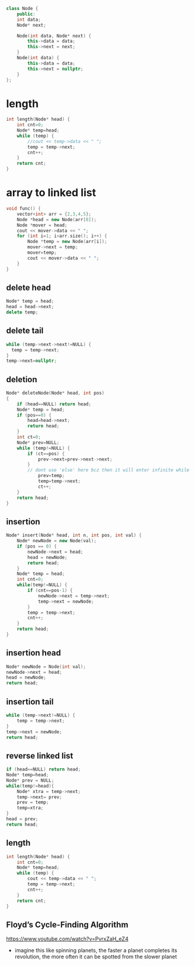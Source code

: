```cpp
class Node {
	public:
	int data;
	Node* next;

	Node(int data, Node* next) {
		this->data = data;
		this->next = next;
	}
	Node(int data) {
		this->data = data;
		this->next = nullptr;
	}
};
```

# length
```cpp
int length(Node* head) {
	int cnt=0;
	Node* temp=head;
	while (temp) {
		//cout << temp->data << " ";
		temp = temp->next;
		cnt++;
	}
	return cnt;
}
```

# array to linked list
```cpp
void func() {
	vector<int> arr = {2,3,4,5};
	Node *head = new Node(arr[0]);
	Node *mover = head;
    cout << mover->data << " ";
	for (int i=1; i<arr.size(); i++) {
		Node *temp = new Node(arr[i]);
		mover->next = temp;
		mover=temp;
		cout << mover->data << " ";
	}
}
```

## delete head
```cpp
Node* temp = head;
head = head->next;
delete temp;
```
## delete tail
```cpp
while (temp->next->next!=NULL) {
  temp = temp->next;
}
temp->next=nullptr;
```

## deletion
```cpp
Node* deleteNode(Node* head, int pos)
{
	if (head==NULL) return head;
	Node* temp = head;
	if (pos==0) {
		head=head->next;
		return head;
	}
	int ct=0;
	Node* prev=NULL;
	while (temp!=NULL) {
		if (ct==pos) {
			prev->next=prev->next->next;
		} 
		// dont use 'else' here bcz then it will enter infinite while
			prev=temp;
			temp=temp->next;
			ct++;
	}
	return head;
}
```

## insertion
```cpp
Node* insert(Node* head, int n, int pos, int val) {
    Node* newNode = new Node(val);
    if (pos == 0) {
        newNode->next = head;
        head = newNode;
        return head;
    }
    Node* temp = head;
    int cnt=0;
    while(temp!=NULL) {
        if (cnt==pos-1) {
            newNode->next = temp->next;
            temp->next = newNode;
        } 
        temp = temp->next;
        cnt++;
    }
    return head;
}
```
## insertion head
```cpp
Node* newNode = Node(int val);
newNode->next = head;
head = newNode;
return head;
```
## insertion tail
```cpp
while (temp->next!=NULL) {
	temp = temp->next;
}
temp->next = newNode;
return head;
```
## reverse linked list
```cpp
if (head==NULL) return head;
Node* temp=head;
Node* prev = NULL;
while(temp!=head){
	Node* xtra = temp->next;
 	temp->next= prev;
	prev = temp;
 	temp=xtra;
}
head = prev;
return head;
```
## length
```cpp
int length(Node* head) {
	int cnt=0;
	Node* temp=head;
	while (temp) {
		cout << temp->data << " ";
		temp = temp->next;
		cnt++;
	}
	return cnt;
}
```

## Floyd’s Cycle-Finding Algorithm
https://www.youtube.com/watch?v=PvrxZaH_eZ4
- imagine this like spinning planets, the faster a planet completes its revolution, the more often it can be spotted from the slower planet
